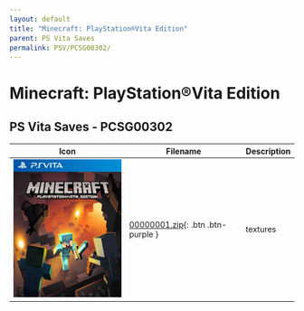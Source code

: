 ```yaml
---
layout: default
title: "Minecraft: PlayStation®Vita Edition"
parent: PS Vita Saves
permalink: PSV/PCSG00302/
---
```

# Minecraft: PlayStation®Vita Edition

## PS Vita Saves - PCSG00302

| Icon | Filename | Description |
|------|----------|-------------|
| ![Minecraft: PlayStation®Vita Edition](icon0.png) | [00000001.zip](00000001.zip){: .btn .btn-purple } | textures  |
